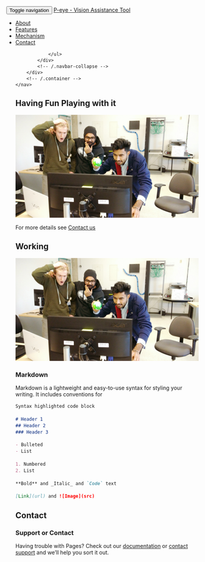 <script src="js/jquery.js"></script>
<nav class="navbar navbar-default navbar-fixed-top topnav" role="navigation">
        <div class="container topnav">
            <!-- Brand and toggle get grouped for better mobile display -->
            <div class="navbar-header">
                <button type="button" class="navbar-toggle" data-toggle="collapse" data-target="#bs-example-navbar-collapse-1" aria-expanded="true">
                    <span class="sr-only">Toggle navigation</span>
                    <span class="icon-bar"></span>
                    <span class="icon-bar"></span>
                    <span class="icon-bar"></span>
                </button>
                <a class="navbar-brand page-scroll" href="#">P-eye - Vision Assistance Tool</a>
            </div>
            <!-- Collect the nav links, forms, and other content for toggling -->
            <div class="navbar-collapse collapse in" id="bs-example-navbar-collapse-1" aria-expanded="true" style="">
                <ul class="nav navbar-nav navbar-right">
                    <li>
                        <a href="#about">About</a>
                    </li>
                    <li>
                        <a href="#features">Features</a>
                    </li>
                    <li>
                        <a href="#slides">Mechanism</a>
                    </li>
                    <li>
                        <a href="#contact">Contact</a>
                    </li>

                </ul>
            </div>
            <!-- /.navbar-collapse -->
        </div>
        <!-- /.container -->
    </nav>




## Having Fun Playing with it
![Image](https://github.com/BikramanZac/Motion-Synthesizer-Project-/blob/master/Motion%20Excitement.jpg?raw=true)

For more details see <A href="#Contact">Contact us </A>

## Working 
![alt tag](https://github.com/BikramanZac/Motion-Synthesizer-Project-/blob/master/Motion%20Excitement.jpg?raw=true)


### Markdown

Markdown is a lightweight and easy-to-use syntax for styling your writing. It includes conventions for

```markdown
Syntax highlighted code block

# Header 1
## Header 2
### Header 3

- Bulleted
- List

1. Numbered
2. List

**Bold** and _Italic_ and `Code` text

[Link](url) and ![Image](src)
```

# Contact
### Support or Contact

Having trouble with Pages? Check out our [documentation](https://help.github.com/categories/github-pages-basics/) or [contact support](https://github.com/contact) and we’ll help you sort it out.

